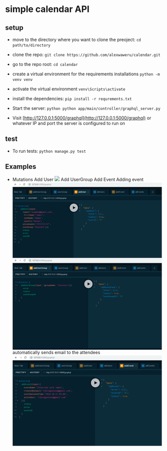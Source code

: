 # simple calendar API

## setup
 * move to the directory where you want to clone the preoject:
   `cd path/to/directory`

 * clone the repo:
   `git clone https://github.com/alexwaweru/calendar.git`

 * go to the repo root:
   `cd calendar`

 * create a virtual environment for the requirements installations
   `python -m venv venv`

 * activate the virtual environment
   `venv\Scripts\activate`
 
 * install the dependencies:
   `pip install -r requrements.txt`

 * Start the server:
  `python python app/main/controller/graphql_server.py`

 * Visit [http://127.0.0.1:5000/graphql](http://127.0.0.1:5000/graphql) or whatever IP and port the server is configured to run on


 ## test
 * To run tests:
   `python manage.py test`

 ## Examples
 * Mutations
 Add User
 ![]("resources/img/addUser.png")
 <img src="resources/img/addUser.png"
     alt="Markdown Monster icon"
     style="float: left; margin-right: 10px;" />
 Add UserGroup
 <img src="resources/img/addUserGroup.png"
     alt="Markdown Monster icon"
     style="float: left; margin-right: 10px;" />
 Add Event
 Adding event automatically sends email to the attendees
 <img src="resources/img/addEvent.png"
     alt="Markdown Monster icon"
     style="float: left; margin-right: 10px;" />
